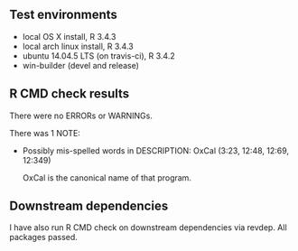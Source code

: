 ## Test environments
* local OS X install, R 3.4.3
* local arch linux install, R 3.4.3
* ubuntu 14.04.5 LTS (on travis-ci), R 3.4.2
* win-builder (devel and release)

## R CMD check results
There were no ERRORs or WARNINGs.

There was 1 NOTE:

* Possibly mis-spelled words in DESCRIPTION:
  OxCal (3:23, 12:48, 12:69, 12:349)

  OxCal is the canonical name of that program.

## Downstream dependencies
I have also run R CMD check on downstream dependencies via revdep. All packages passed.
